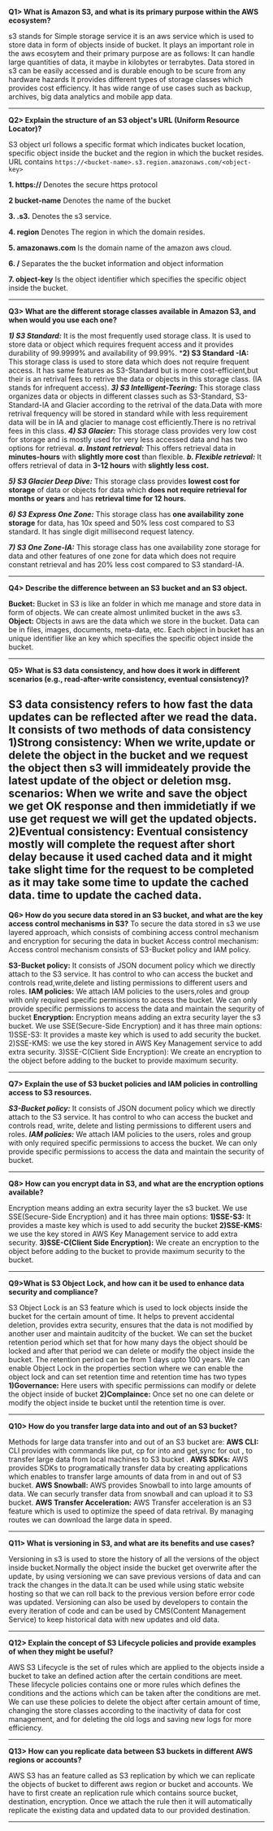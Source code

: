 
**Q1> What is Amazon S3, and what is its primary purpose within the AWS ecosystem?**

s3 stands for Simple storage service it is an aws service which is used to store data in form of objects 
inside of bucket. It plays an important role in the aws ecosytem and their primary purpose are as follows:
It can handle large quantities of data, it maybe in kilobytes or terrabytes.
Data stored in s3 can be easily accessed and is durable enough to be scure from any hardware hazards
It provides different types of storage classes which provides cost efficiency.
It has wide range of use cases such as backup, archives, big data analytics and mobile app data.

-----------------------------------------------

**Q2> Explain the structure of an S3 object's URL (Uniform Resource Locator)?**

S3 object url follows a specific format which indicates bucket location, specific object inside the bucket
and the region in which the bucket resides. URL contains ``https://<bucket-name>.s3.region.amazonaws.com/<object-key>``

**1. https://** Denotes the secure https protocol 

**2  bucket-name** Denotes the name of the bucket

**3. .s3.** Denotes the s3 service.

**4. region** Denotes The region in which the domain resides.

**5. amazonaws.com** Is the domain name of the amazon aws cloud.

**6. /** Separates the the bucket information and object information

**7.  object-key** Is the  object identifier which specifies the specific object inside the bucket.

-----------------------------------------------------------------------

**Q3> What are the different storage classes available in Amazon S3, and when would you use each one?**

***1) S3 Standard:*** It is the most frequently used storage class. It is used to store data or object which requires frequent access and it provides durability of 99.9999% and availability of 99.99%.
***2) S3 Standard -IA:** This storage class is used to store data which does not require frequent access. It has same features as S3-Standard but is more cost-efficient,but their is an retrival fees to retrive the data or objects in this storage class. (IA stands for infrequent access).
***3) S3 Intelligent-Teering:*** This storage class organizes data or objects in different classes such as S3-Standard, S3-Standard-IA and Glacier according to the retrival of the data.Data with more retrival frequency will be stored in standard while with less requirement data will be in IA and glacier to manage cost efficiently.There is no retrival fees in this class.
***4) S3 Glacier:*** This storage class provides very low cost for storage and is mostly used for very less accessed data and has two options for retrieval.
            ***a. Instant retrieval:*** This offers retrieval data in **minutes-hours** with **slightly more cost**  than flexible.
            ***b. Flexible retrieval:*** It offers retrieval of data in **3-12 hours** with **slightly less cost.**
                           
***5) S3 Glacier Deep Dive:*** This storage class provides **lowest cost for storage** of data or objects for data which **does not require retrieval for months or years** and has **retrieval time for 12 hours.**
                                                
***6) S3 Express One Zone:*** This storage class has **one availability zone storage** for data, has 10x speed and 50% less cost compared to S3 standard. It has single digit millisecond request latency.
                                                  
***7) S3 One Zone-IA:*** This storage class has one availability zone storage for data and other features of one zone for data which does not require constant retrieval and has 20% less cost compared to S3 standard-IA.
                                        
---------------------------------------------------------------------

**Q4> Describe the difference between an S3 bucket and an S3 object.**

**Bucket:** Bucket in S3 is like an folder in which me manage and store data in form of objects. We can create almost unlimited bucket in the aws s3.
**Object:** Objects in aws are the data which we store in the bucket. Data can be in files, images, documents, meta-data, etc. Each object in bucket has an unique identifier like an key which specifies the specific object inside the bucket.

---------------------------------------------------------------------

**Q5> What is S3 data consistency, and how does it work in different scenarios (e.g., read-after-write consistency, eventual consistency)?**

S3 data consistency refers to how fast the data updates can be reflected after we read the data. It consists of two methods of data consistency
**1)Strong consistency:** When we write,update or delete the object in the bucket and we request the object then s3 will immideately provide the latest update of the object or deletion msg.
**scenarios:** When we write and save the object we get OK response and then immidetiatly if we use get request we will get the updated objects.
**2)Eventual consistency:** Eventual consistency mostly will complete the request after short delay because it used cached data and it might take slight time for the request to be completed as it may take some time to update the cached data. time to update the cached data.
----------------------------------------------------------------------------

**Q6> How do you secure data stored in an S3 bucket, and what are the key access control mechanisms in S3?**
To secure the data stored in s3 we use layered approach, which consists of combining access control mechanism and encryption for securing the data in bucket
Access control mechanism: Access control mechanism consists of S3-Bucket policy and IAM policy.

**S3-Bucket policy:** It consists of JSON document policy which we directly attach to the S3 service. It has control to who can access the bucket and controls  read,write,delete and listing permissions to different users and roles.
**IAM policies:** We attach IAM policies to the users,roles and group with only required specific permissions to access the bucket. We can only provide specific permissions to access the data and maintain the sequrity of bucket
**Encryption:** Encryption means adding an extra security layer the s3 bucket. We use SSE(Secure-Side Encryption) and it has three main options:
                          1)SSE-S3: It provides a maste key which is used to add security the bucket.
                          2)SSE-KMS: we use the key stored in AWS Key Management service to add extra security.
                          3)SSE-C(Client Side Encryption): We create an encryption to the object before adding to the bucket to provide maximum security.

---------------------------------------------------------------------------------------

**Q7> Explain the use of S3 bucket policies and IAM policies in controlling access to S3 resources.**

***S3-Bucket policy:*** It consists of JSON document policy which we directly attach to the S3 service. It has control to who can access the bucket and controls read, write, delete and listing permissions to different users and roles.
***IAM policies:*** We attach IAM policies to the users, roles and group with only required specific permissions to access the bucket. We can only provide specific permissions to access the data and maintain the security of bucket.

----------------------------------------------------------------------------------------

**Q8> How can you encrypt data in S3, and what are the encryption options available?**

 Encryption means adding an extra security layer the s3 bucket. We use SSE(Secure-Side Encryption) and it has three main options:
 **1)SSE-S3:** It provides a maste key which is used to add security the bucket
 **2)SSE-KMS:** we use the key stored in AWS Key Management service to add extra security.
 **3)SSE-C(Client Side Encryption):** We create an encryption to the object before adding to the bucket to provide maximum security to the bucket.

------------------------------------------------------------------------------------------

**Q9>What is S3 Object Lock, and how can it be used to enhance data security and compliance?**

S3 Object Lock is an S3 feature which is used to lock objects inside the bucket for the certain amount of time. It helps to prevent accidental
deletion, provides extra security, ensures that the data is not modified by another user and maintain auditcity of the bucket. We can set the bucket retention
period which set that for how many days the object should be locked and after that period we can delete or modify the object inside the bucket. The retention
period can be from 1 days upto 100 years. We can enable Object Lock in the properties section where we can enable the object lock and can set retention time and retention time has two types 
**1)Governance:** Here users with specific permissions can modify or delete the object inside of bucket
**2)Complaince:** Once set no one can delete or modify the object inside te bucket until the retention time is over.

-----------------------------------------------------------------------------------

**Q10> How do you transfer large data into and out of an S3 bucket?**  

Methods for large data transfer into and out of an S3 bucket are:
**AWS CLI:** CLI provides with commands like put, cp for into and get,sync for out , to transfer large data from local machines to S3 bucket .
**AWS SDKs:** AWS provides SDKs to programatically transfer data by creating applications which enables to transfer large amounts of data from in and out of S3 bucket.
**AWS Snowball:** AWS provides Snowball to into large amounts of data. We can securly transfer data from snowball and can upload it to S3 bucket.
**AWS Transfer Acceleration:** AWS Transfer acceleration is an S3 feature which is used to optimize the speed of data retrival. By managing routes we can download the large data in speed.

---------------------------------------------------------------------------------

**Q11> What is versioning in S3, and what are its benefits and use cases?**

Versioning in s3 is used to store the history of all the versions of the object inside bucket.Normally the object inside the bucket get overwrite after 
the update, by using versioning we can save previous versions of data and can track the changes in the data.It can be used while using static website 
hosting so that we can roll back to the previous version before error code was updated. Versioning can also be used by developers to contain the every iteration
of code and can be used by CMS(Content Management Service) to keep historical data with new updates and old data.

-------------------------------------------------------------------------------

**Q12> Explain the concept of S3 Lifecycle policies and provide examples of when they might be useful?**

AWS S3 Lifecycle is the set of rules which are applied to the objects inside a bucket to take an defined action after the certain conditions are meet.
These lifecycle policies contains one or more rules which defines the conditions and the actions which can be taken after the conditions are met.
We can use these policies to delete the object after certain amount of time, changing the store classes according to the inactivity of data for cost management,
and for deleting the old logs and saving new logs for more efficiency.

---------------------------------------------------------------------------------

**Q13> How can you replicate data between S3 buckets in different AWS regions or accounts?**

AWS S3 has an feature called as S3 replication by which we can replicate the objects of bucket to different aws region or bucket and accounts.
We have to first create an replication rule which contains source bucket, destination, encryption. Once we attach the rule then it will automatically
replicate the existing data and updated data to our provided destination.

----------------------------------------------------------------------------------
